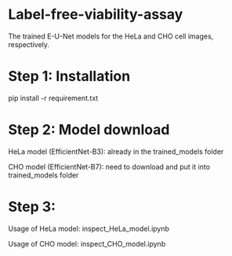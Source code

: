 # Label-free-viability-assay

The trained E-U-Net models for the HeLa and CHO cell images, respectively.

# Step 1: Installation

pip install -r requirement.txt

# Step 2: Model download
HeLa model (EfficientNet-B3): already in the trained_models folder

CHO model (EfficientNet-B7): need to download and put it into trained_models folder

# Step 3: 
Usage of HeLa model: inspect_HeLa_model.ipynb

Usage of CHO model: inspect_CHO_model.ipynb
